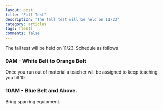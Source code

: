 ```yaml
---
layout: post
title: "Fall Test"
description: "The fall test will be held on 11/23"
category: articles
tags: [test]
comments: false  
---
```


The fall test will be held on 11/23. Schedule as follows

### 9AM - White Belt to Orange Belt

Once you run out of material a teacher will be assigned to keep teaching 
you till 10.

### 10AM - Blue Belt and Above.

Bring sparring equipment.